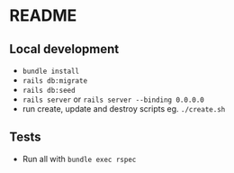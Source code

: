 # README

## Local development
- `bundle install`
- `rails db:migrate`
- `rails db:seed`
- `rails server` or `rails server --binding 0.0.0.0`
- run create, update and destroy scripts eg. `./create.sh`

## Tests
- Run all with `bundle exec rspec`
